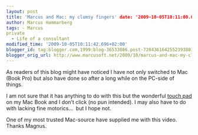 ```yaml
---
layout: post
title: 'Marcus and Mac: my clumsy fingers' date: '2009-10-05T10:11:00.001+02:00'
author: Marcus Hammarberg
tags: - Marcus
private
  - Life of a consultant
modified_time: '2009-10-05T10:11:42.696+02:00'
blogger_id: tag:blogger.com,1999:blog-36533086.post-7204361642552393801
blogger_orig_url: http://www.marcusoft.net/2009/10/marcus-and-mac-my-clumsy-fingers.html
---
```



As readers of this blog might have noticed I have not only switched to
Mac (Book Pro) but also have done so after a long while on the PC-side
of things.

I am not sure that it has anything to do with this but the wonderful <a
href="http://www.pestaola.gr/img3/macbook-pro-multi-touch-glass-trackpad.jpg"
target="_blank">touch pad</a> on my Mac Book and I don’t click (no pun
intended). I may also have to do with lacking fine motorics…  but I hope
not.

One of my most trusted Mac-source have supplied me with this video.
Thanks Magnus.
